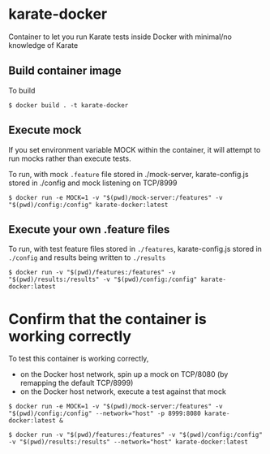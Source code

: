 # karate-docker

Container to let you run Karate tests inside Docker with minimal/no knowledge of Karate

## Build container image

To build

`$ docker build . -t karate-docker`

## Execute mock

If you set environment variable MOCK within the container, it will attempt to run mocks rather than execute tests.

To run, with mock `.feature` file stored in ./mock-server, karate-config.js stored in ./config and mock listening on TCP/8999

`$ docker run -e MOCK=1 -v "$(pwd)/mock-server:/features" -v "$(pwd)/config:/config" karate-docker:latest`

## Execute your own .feature files

To run, with test feature files stored in `./features`, karate-config.js stored in `./config` and results being written to `./results`

`$ docker run -v "$(pwd)/features:/features" -v "$(pwd)/results:/results" -v "$(pwd)/config:/config" karate-docker:latest`

# Confirm that the container is working correctly

To test this container is working correctly,
- on the Docker host network, spin up a mock on TCP/8080 (by remapping the default TCP/8999)
- on the Docker host network, execute a test against that mock

`$ docker run -e MOCK=1 -v "$(pwd)/mock-server:/features" -v "$(pwd)/config:/config" --network="host" -p 8999:8080 karate-docker:latest &`

`$ docker run -v "$(pwd)/features:/features" -v "$(pwd)/config:/config" -v "$(pwd)/results:/results" --network="host" karate-docker:latest`
